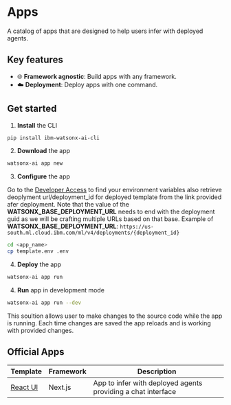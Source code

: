 # Apps

A catalog of apps that are designed to help users infer with deployed agents.

## Key features

- 🌐 **Framework agnostic**: Build apps with any framework.
- ☁️ **Deployment**: Deploy apps with one command.

## Get started

1. **Install** the CLI 

```bash
pip install ibm-watsonx-ai-cli
```

2. **Download** the app
```bash
watsonx-ai app new
```

3. **Configure** the app

Go to the [Developer Access](https://dataplatform.cloud.ibm.com/developer-access) to find your environment variables also retrieve deoplyment url/deployment_id for deployed template from the link provided afer deployment.
Note that the value of the **WATSONX_BASE_DEPLOYMENT_URL** needs to end with the deployment guid as we will be
crafting multiple URLs based on that base. Example of **WATSONX_BASE_DEPLOYMENT_URL**:
`https://us-south.ml.cloud.ibm.com/ml/v4/deployments/{deployment_id}`

```bash
cd <app_name>
cp template.env .env
```

4. **Deploy** the app

```bash
watsonx-ai app run
```

4. **Run** app in development mode

```bash
watsonx-ai app run --dev
```
This soultion allows user to make changes to the source code while the app is running. Each time changes are saved the app reloads and is working with provided changes.


## Official Apps

| Template                              | Framework | Description                                                  |
| ------------------------------------- | --------- | ------------------------------------------------------------ |
| [React UI](./base/nextjs-chat-with-ai-service/) | Next.js   | App to infer with deployed agents providing a chat interface |
